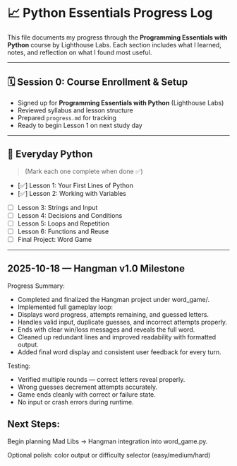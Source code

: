 # 📈 Python Essentials Progress Log

This file documents my progress through the **Programming Essentials with Python** course by Lighthouse Labs. Each section includes what I learned, notes, and reflection on what I found most useful.

---

## 🗓 Session 0: Course Enrollment & Setup
- Signed up for **Programming Essentials with Python** (Lighthouse Labs)
- Reviewed syllabus and lesson structure
- Prepared `progress.md` for tracking
- Ready to begin Lesson 1 on next study day


---

## 📆 Everyday Python
> (Mark each one complete when done ✅)

- [✅] Lesson 1: Your First Lines of Python  
- [✅] Lesson 2: Working with Variables  
- [ ] Lesson 3: Strings and Input  
- [ ] Lesson 4: Decisions and Conditions  
- [ ] Lesson 5: Loops and Repetition  
- [ ] Lesson 6: Functions and Reuse  
- [ ] Final Project: Word Game

---


## 2025-10-18 — Hangman v1.0 Milestone

Progress Summary:

- Completed and finalized the Hangman project under word_game/.
- Implemented full gameplay loop:
- Displays word progress, attempts remaining, and guessed letters.
- Handles valid input, duplicate guesses, and incorrect attempts properly.
- Ends with clear win/loss messages and reveals the full word.
- Cleaned up redundant lines and improved readability with formatted output.
- Added final word display and consistent user feedback for every turn.

Testing:

- Verified multiple rounds — correct letters reveal properly.
- Wrong guesses decrement attempts accurately.
- Game ends cleanly with correct or failure state.
- No input or crash errors during runtime.

## Next Steps:

Begin planning Mad Libs → Hangman integration into word_game.py.

Optional polish: color output or difficulty selector (easy/medium/hard)

